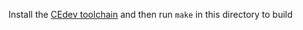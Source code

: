 Install the [CEdev toolchain](https://ce-programming.github.io/toolchain/static/getting-started.html) and then run `make` in this directory to build